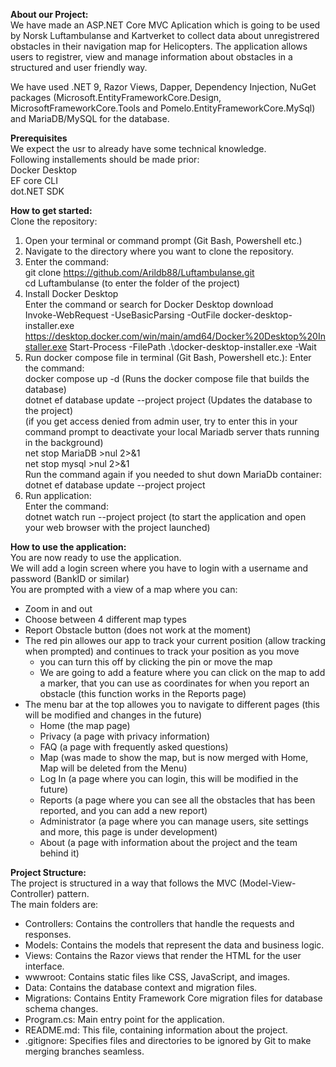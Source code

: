 **About our Project:** <br>
We have made an ASP.NET Core MVC Aplication which is going to be used by Norsk Luftambulanse and Kartverket to collect data about unregistrered obstacles in their navigation map for Helicopters.
The application allows users to registrer, view and manage information about obstacles in a structured and user friendly way.

We have used .NET 9, Razor Views, Dapper, Dependency Injection, NuGet packages (Microsoft.EntityFrameworkCore.Design, MicrosoftFrameworkCore.Tools and Pomelo.EntityFrameworkCore.MySql) and MariaDB/MySQL for the database.

**Prerequisites** <br>
We expect the usr to already have some technical knowledge. <br>
Following installements should be made prior: <br>
Docker Desktop <br>
EF core CLI <br>
dot.NET SDK 

**How to get started:** <br>
Clone the repository:<br>
1. Open your terminal or command prompt (Git Bash, Powershell etc.)
2. Navigate to the directory where you want to clone the repository.
3. Enter the command:<br>
git clone https://github.com/Arildb88/Luftambulanse.git <br>
cd Luftambulanse (to enter the folder of the project) <br>
4. Install Docker Desktop<br>
Enter the command or search for Docker Desktop download <br>
Invoke-WebRequest -UseBasicParsing -OutFile docker-desktop-installer.exe https://desktop.docker.com/win/main/amd64/Docker%20Desktop%20Installer.exe
Start-Process -FilePath .\docker-desktop-installer.exe -Wait <br>
5. Run docker compose file in terminal (Git Bash, Powershell etc.):
Enter the command: <br>
docker compose up -d (Runs the docker compose file that builds the database)<br>
dotnet ef database update --project project (Updates the database to the project)<br>
(if you get access denied from admin user, try to enter this in your command prompt to deactivate your local Mariadb server thats running in the background) <br>
net stop MariaDB >nul 2>&1 <br>
net stop mysql >nul 2>&1 <br>
Run the command again if you needed to shut down MariaDb container: <br>
dotnet ef database update --project project<br>
6. Run application: <br>
Enter the command:<br>
dotnet watch run --project project (to start the application and open your web browser with the project launched)

**How to use the application:**<br>
You are now ready to use the application.<br>
We will add a login screen where you have to login with a username and password (BankID or similar)<br>
You are prompted with a view of a map where you can:<br>
- Zoom in and out
- Choose between 4 different map types
- Report Obstacle button (does not work at the moment)
- The red pin allowes our app to track your current position (allow tracking when prompted) and continues to track your position as you move
	- you can turn this off by clicking the pin or move the map
	- We are going to add a feature where you can click on the map to add a marker, that you can use as coordinates for when you report an obstacle (this function works in the Reports page)
- The menu bar at the top allowes you to navigate to different pages (this will be modified and changes in the future)
	- Home (the map page)
	- Privacy (a page with privacy information)
	- FAQ (a page with frequently asked questions)
	- Map (was made to show the map, but is now merged with Home, Map will be deleted from the Menu)
	- Log In (a page where you can login, this will be modified in the future)
	- Reports (a page where you can see all the obstacles that has been reported, and you can add a new report)
	- Administrator (a page where you can manage users, site settings and more, this page is under development)
	- About (a page with information about the project and the team behind it)


**Project Structure:**<br>
The project is structured in a way that follows the MVC (Model-View-Controller) pattern.<br>
The main folders are:<br>
- Controllers: Contains the controllers that handle the requests and responses.
- Models: Contains the models that represent the data and business logic.
- Views: Contains the Razor views that render the HTML for the user interface.
- wwwroot: Contains static files like CSS, JavaScript, and images.
- Data: Contains the database context and migration files.
- Migrations: Contains Entity Framework Core migration files for database schema changes.
- Program.cs: Main entry point for the application.
- README.md: This file, containing information about the project.
- .gitignore: Specifies files and directories to be ignored by Git to make merging branches seamless.
	

		
